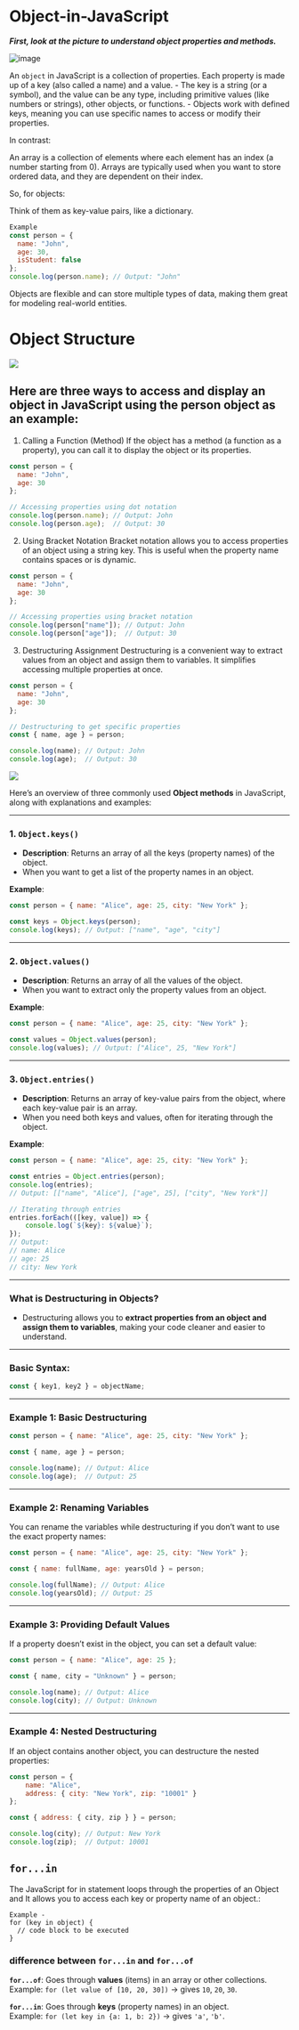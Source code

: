 # Object-in-JavaScript

***First, look at the picture to understand object properties and methods.***


![image](https://github.com/user-attachments/assets/ef314f1d-b11e-44c9-a3c6-fb23aca2900d)


An `object` in JavaScript is a collection of properties. Each property is made up of a key (also called a name) and a value.
    - The key is a string (or a symbol), and the value can be any type, including primitive values (like numbers or strings), other objects, or functions. 
    - Objects work with defined keys, meaning you can use specific names to access or modify their properties.


In contrast:

An array is a collection of elements where each element has an index (a number starting from 0). Arrays are typically used when you want to store ordered data, and they are dependent on their index.


So, for objects:

Think of them as key-value pairs, like a dictionary.
```js
Example
const person = {
  name: "John",
  age: 30,
  isStudent: false
};
console.log(person.name); // Output: "John"
```
Objects are flexible and can store multiple types of data, making them great for modeling real-world entities.


# Object Structure
<img src="https://miro.medium.com/v2/resize:fit:720/1*IlP9iTPaGkx4PWYwHejDGw.png">



## Here are three ways to access and display an object in JavaScript using the person object as an example:

1. Calling a Function (Method)
If the object has a method (a function as a property), you can call it to display the object or its properties.
```js
const person = {
  name: "John",
  age: 30
};

// Accessing properties using dot notation
console.log(person.name); // Output: John
console.log(person.age);  // Output: 30

```

2. Using Bracket Notation
Bracket notation allows you to access properties of an object using a string key. This is useful when the property name contains spaces or is dynamic.
```js
const person = {
  name: "John",
  age: 30
};

// Accessing properties using bracket notation
console.log(person["name"]); // Output: John
console.log(person["age"]);  // Output: 30
```

3. Destructuring Assignment
Destructuring is a convenient way to extract values from an object and assign them to variables. It simplifies accessing multiple properties at once.
```js
const person = {
  name: "John",
  age: 30
};

// Destructuring to get specific properties
const { name, age } = person;

console.log(name); // Output: John
console.log(age);  // Output: 30
```



<img src="https://i.ytimg.com/vi/kX5NyqXtl6Y/maxresdefault.jpg">


Here’s an overview of three commonly used **Object methods** in JavaScript, along with explanations and examples:

---

### 1. **`Object.keys()`**
- **Description**: Returns an array of all the keys (property names) of the object.
- When you want to get a list of the property names in an object.

**Example**:
```javascript
const person = { name: "Alice", age: 25, city: "New York" };

const keys = Object.keys(person);
console.log(keys); // Output: ["name", "age", "city"]
```

---

### 2. **`Object.values()`**
- **Description**: Returns an array of all the values of the object.
- When you want to extract only the property values from an object.

**Example**:
```javascript
const person = { name: "Alice", age: 25, city: "New York" };

const values = Object.values(person);
console.log(values); // Output: ["Alice", 25, "New York"]
```

---

### 3. **`Object.entries()`**
- **Description**: Returns an array of key-value pairs from the object, where each key-value pair is an array.
- When you need both keys and values, often for iterating through the object.

**Example**:
```javascript
const person = { name: "Alice", age: 25, city: "New York" };

const entries = Object.entries(person);
console.log(entries); 
// Output: [["name", "Alice"], ["age", 25], ["city", "New York"]]

// Iterating through entries
entries.forEach(([key, value]) => {
    console.log(`${key}: ${value}`);
});
// Output:
// name: Alice
// age: 25
// city: New York
```

---


### **What is Destructuring in Objects?**
- Destructuring allows you to **extract properties from an object and assign them to variables**, making your code cleaner and easier to understand.

---

### **Basic Syntax**:
```javascript
const { key1, key2 } = objectName;
```

---

### **Example 1: Basic Destructuring**
```javascript
const person = { name: "Alice", age: 25, city: "New York" };

const { name, age } = person;

console.log(name); // Output: Alice
console.log(age);  // Output: 25
```

---

### **Example 2: Renaming Variables**
You can rename the variables while destructuring if you don’t want to use the exact property names:
```javascript
const person = { name: "Alice", age: 25, city: "New York" };

const { name: fullName, age: yearsOld } = person;

console.log(fullName); // Output: Alice
console.log(yearsOld); // Output: 25
```

---

### **Example 3: Providing Default Values**
If a property doesn’t exist in the object, you can set a default value:
```javascript
const person = { name: "Alice", age: 25 };

const { name, city = "Unknown" } = person;

console.log(name); // Output: Alice
console.log(city); // Output: Unknown
```

---

### **Example 4: Nested Destructuring**
If an object contains another object, you can destructure the nested properties:
```javascript
const person = { 
    name: "Alice", 
    address: { city: "New York", zip: "10001" } 
};

const { address: { city, zip } } = person;

console.log(city); // Output: New York
console.log(zip);  // Output: 10001
```


## `for...in`

The JavaScript for in statement loops through the properties of an Object and It allows you to access each key or property name of an object.:

```
Example -
for (key in object) {
  // code block to be executed
}
```

### difference between `for...in` and `for...of`

**`for...of`**: Goes through **values** (items) in an array or other collections.  
Example: `for (let value of [10, 20, 30])` → gives `10`, `20`, `30`.

**`for...in`**: Goes through **keys** (property names) in an object.  
Example: `for (let key in {a: 1, b: 2})` → gives `'a'`, `'b'`.  

